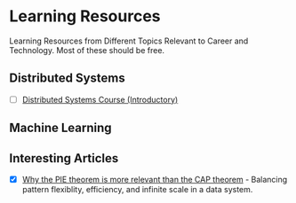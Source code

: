 # Learning Resources
Learning Resources from Different Topics Relevant to Career and Technology. Most of these should be free.

## Distributed Systems
- [ ] [Distributed Systems Course (Introductory)](https://www.distributedsystemscourse.com/)

## Machine Learning

## Interesting Articles
- [x] [Why the PIE theorem is more relevant than the CAP theorem](https://www.alexdebrie.com/posts/choosing-a-database-with-pie/) - Balancing pattern flexiblity, efficiency, and infinite scale in a data system.
